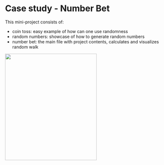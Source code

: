 
<h1>Case study - Number Bet</h1>

This mini-project consists of:
- coin toss: easy example of how can one use randomness
- random numbers: showcase of how to generate random numbers
- number bet: the main file with project contents, calculates and visualizes random walk


<img src="https://clipground.com/images/coin-toss-clipart-8.png" width="300" height="350"></img>
